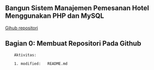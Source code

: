 ## Bangun Sistem Manajemen Pemesanan Hotel Menggunakan PHP dan MySQL

[Gihub repositori](https://github.com/gurnitha/my_learning_php_hotel_booking)


## Bagian 0: Membuat Repositori Pada Github

        Aktivitas:

        1. modified:   README.md

